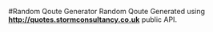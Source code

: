 #Random Qoute Generator
Random Qoute Generated using **http://quotes.stormconsultancy.co.uk** public API.